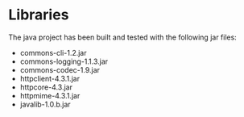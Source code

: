 Libraries
=========

The java project has been built and tested with the following jar files:

* commons-cli-1.2.jar
* commons-logging-1.1.3.jar
* commons-codec-1.9.jar
* httpclient-4.3.1.jar
* httpcore-4.3.jar
* httpmime-4.3.1.jar
* javalib-1.0.b.jar
